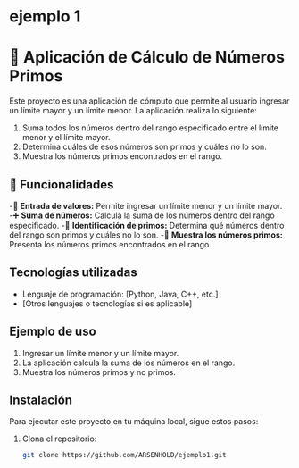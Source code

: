 # ejemplo 1
# 🏧 Aplicación de Cálculo de Números Primos

Este proyecto es una aplicación de cómputo que permite al usuario ingresar un límite mayor y un límite menor. La aplicación realiza lo siguiente:

1. Suma todos los números dentro del rango especificado entre el límite menor y el límite mayor.
2. Determina cuáles de esos números son primos y cuáles no lo son.
3. Muestra los números primos encontrados en el rango.

## 🚀 Funcionalidades

-🔢 **Entrada de valores:** Permite ingresar un límite menor y un límite mayor.
-➕ **Suma de números:** Calcula la suma de los números dentro del rango especificado.
-🔎 **Identificación de primos:** Determina qué números dentro del rango son primos y cuáles no lo son.
-📌 **Muestra los números primos:** Presenta los números primos encontrados en el rango.

## Tecnologías utilizadas
- Lenguaje de programación: [Python, Java, C++, etc.]
- [Otros lenguajes o tecnologías si es aplicable]

## Ejemplo de uso
1. Ingresar un límite menor y un límite mayor.
2. La aplicación calcula la suma de los números en el rango.
3. Muestra los números primos y no primos.

## Instalación
Para ejecutar este proyecto en tu máquina local, sigue estos pasos:

1. Clona el repositorio:
   ```bash
   git clone https://github.com/ARSENHOLD/ejemplo1.git

